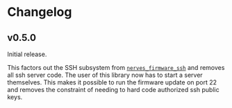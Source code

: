 # Changelog

## v0.5.0

Initial release.

This factors out the SSH subsystem from
[`nerves_firmware_ssh`](https://github.com/nerves-project/nerves_firmware_ssh)
and removes all ssh server code. The user of this library now has to start a
server themselves. This makes it possible to run the firmware update on port 22
and removes the constraint of needing to hard code authorized ssh public keys.
